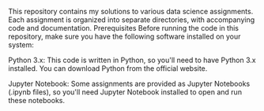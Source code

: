 
This repository contains my solutions to various data science assignments. Each assignment is organized into separate directories, with accompanying code and documentation.
Prerequisites
Before running the code in this repository, make sure you have the following software installed on your system:

Python 3.x: This code is written in Python, so you'll need to have Python 3.x installed. You can download Python from the official website.

Jupyter Notebook: Some assignments are provided as Jupyter Notebooks (.ipynb files), so you'll need Jupyter Notebook installed to open and run these notebooks.
